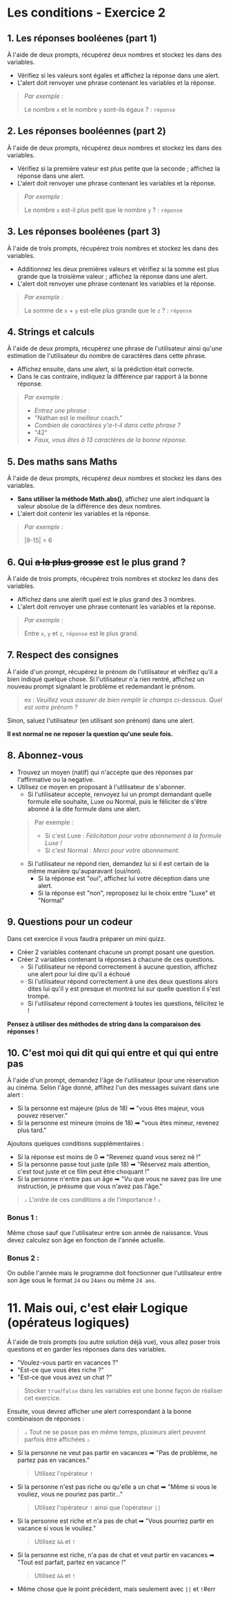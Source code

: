 # Les conditions - Exercice 2
## 1. Les réponses booléenes (part 1)
À l'aide de deux prompts, récupérez deux nombres et stockez les dans des variables.
- Vérifiez si les valeurs sont égales et affichez la réponse dans une alert.
- L'alert doit renvoyer une phrase contenant les variables et la réponse.

> *Par exemple :*
>
> Le nombre ``x`` et le nombre ``y`` sont-ils égaux ? : ``réponse``

## 2. Les réponses booléennes (part 2)
À l'aide de deux prompts, récupérez deux nombres et stockez les dans des variables.
- Vérifiez si la première valeur est plus petite que la seconde ; affichez la réponse dans une alert.
- L'alert doit renvoyer une phrase contenant les variables et la réponse.

> *Par exemple :* 
>
> Le nombre ``x`` est-il plus petit que le nombre ``y`` ? : ``réponse``

## 3. Les réponses booléenes (part 3)
À l'aide de trois prompts, récupérez trois nombres et stockez les dans des variables.
- Additionnez les deux premières valeurs et vérifiez si la somme est plus grande que la troisième valeur ; affichez la réponse dans une alert.
- L'alert doit renvoyer une phrase contenant les variables et la réponse.

> *Par exemple :*
> 
>   La somme de ``x`` + ``y`` est-elle plus grande que le ``z`` ? : ``réponse``

## 4. Strings et calculs
À l'aide de deux prompts, récupérez une phrase de l'utilisateur ainsi qu'une estimation de l'utilisateur du nombre de caractères dans cette phrase.
- Affichez ensuite, dans une alert, si la prédiction était correcte.
- Dans le cas contraire, indiquez la différence par rapport à la bonne réponse.

> *Par exemple :*
> - *Entrez une phrase :*
> - "Nathan est le meilleur coach."
> - *Combien de caractères y'a-t-il dans cette phrase ?*
> - "42"
> - *Faux, vous êtes à 13 caractères de la bonne réponse.*

## 5. Des maths sans Maths
À l'aide de deux prompts, récupérez deux nombres et stockez les dans des variables.

- **Sans utiliser la méthode Math.abs()**, affichez une alert indiquant la valeur absolue de la différence des deux nombres.
- L'alert doit contenir les variables et la réponse.

> *Par exemple :*
>
> |9-15| = 6

## 6. Qui ~~a la plus grosse~~ est le plus grand ?
À l'aide de trois prompts, récupérez trois nombres et stockez les dans des variables.
- Affichez dans une alerift quel est le plus grand des 3 nombres.
- L'alert doit renvoyer une phrase contenant les variables et la réponse.

> *Par exemple :*
>
> Entre `x`, `y` et `z`, `réponse` est le plus grand.

## 7. Respect des consignes
À l'aide d'un prompt, récupérez le prénom de l'utilisateur et vérifiez qu'il a bien indiqué quelque chose.
Si l'utilisateur n'a rien rentré, affichez un nouveau prompt signalant le problème et redemandant le prénom.
> ex : *Veuillez vous assurer de bien remplir le champs ci-dessous. Quel est votre prénom ?*

Sinon, saluez l'utilisateur (en utilisant son prénom) dans une alert.

**Il est normal ne ne reposer la question qu'une seule fois.**

## 8. Abonnez-vous
- Trouvez un moyen (natif) qui n'accepte que des réponses par l'affirmative ou la negative.
- Utilisez ce moyen en proposant à l'utilisateur de s'abonner.
  - Si l'utilisateur accepte, renvoyez lui un prompt demandant quelle formule elle souhaite, Luxe ou Normal, puis le féliciter de s'être abonné à la dite formule dans une alert.
  > Par exemple : 
  > - Si c'est Luxe : *Félicitation pour votre abonnement à la formule Luxe !*
  > - Si c'est Normal : *Merci pour votre abonnement.*
  - Si l'utilisateur ne répond rien, demandez lui si il est certain de la même manière qu'auparavant (oui/non).
    - Si la réponse est "oui", affichez lui votre déception dans une alert.
    - Si la réponse est "non", reproposez lui le choix entre "Luxe" et "Normal"

## 9. Questions pour un codeur
Dans cet exercice il vous faudra préparer un mini quizz.
- Créer 2 variables contenant chacune un prompt posant une question.
- Créer 2 variables contenant la réponses à chacune de ces questions.
  - Si l'utilisateur ne répond correctement à aucune question, affichez une alert pour lui dire qu'il a échoué
  - Si l'utilisateur répond correctement à une des deux questions alors dites lui qu'il y est presque et montrez lui sur quelle question il s'est trompé.
  - Si l'utilisateur répond correctement à toutes les questions, félicitez le !

**Pensez à utiliser des méthodes de string dans la comparaison des réponses !**

## 10. C'est moi qui dit qui qui entre et qui qui entre pas
À l'aide d'un prompt, demandez l'âge de l'utilisateur (pour une réservation au cinéma. Selon l'âge donné, affihez l'un des messages suivant dans une alert :
- Si la personne est majeure (plus de 18) ➡ "vous êtes majeur, vous pouvez réserver." 
- Si la personne est mineure (moins de 18) ➡ "vous êtes mineur, revenez plus tard."

Ajoutons quelques conditions supplémentaires :
- Si la réponse est moins de 0 ➡ "Revenez quand vous serez né !"
- Si la personne passe tout juste (pile 18) ➡ "Réservez mais attention, c'est tout juste et ce film peut être choquant !"
- Si la personne n'entre pas un âge ➡ "Vu que vous ne savez pas lire une instruction, je présume que vous n'avez pas l'âge."
> ``⚠`` L'ordre de ces conditions a de l'importance ! ``⚠``

### Bonus 1 :
Même chose sauf que l'utilisateur entre son année de naissance. Vous devez calculez son âge en fonction de l'année actuelle.

### Bonus 2 :
On oublie l'année mais le programme doit fonctionner que l'utilisateur entre son âge sous le format ``24`` ou ``24ans`` ou même ``24 ans``.

# 11. Mais oui, c'est ~~clair~~ Logique (opérateus logiques)
À l'aide de trois prompts (ou autre solution déjà vue), vous allez poser trois questions et en garder les réponses dans des variables.
- "Voulez-vous partir en vacances ?"
- "Est-ce que vous êtes riche ?"
- "Est-ce que vous avez un chat ?"

> Stocker ``true``/``false`` dans les variables est une bonne façon de réaliser cet exercice.

Ensuite, vous devrez afficher une alert correspondant à la bonne combinaison de réponses :
> ``⚠`` Tout ne se passe pas en même temps, plusieurs alert peuvent parfois être affichées ``⚠``
- Si la personne ne veut pas partir en vacances ➡ "Pas de problème, ne partez pas en vacances."
  > Utilisez l'opérateur ``!``
- Si la personne n'est pas riche ou qu'elle a un chat ➡ "Même si vous le vouliez, vous ne pouriez pas partir..."
  > Utilisez l'opérateur ``!`` ainsi que l'opérateur ``||``
- Si la personne est riche et n'a pas de chat ➡ "Vous pourriez partir en vacance si vous le vouliez." 
  > Utilisez ``&&`` et ``!``
- Si la personne est riche, n'a pas de chat et veut partir en vacances ➡ "Tout est parfait, partez en vacance !"
  > Utilisez ``&&`` et ``!``
- Même chose que le point précédent, mais seulement avec ``||`` et ``!``#err